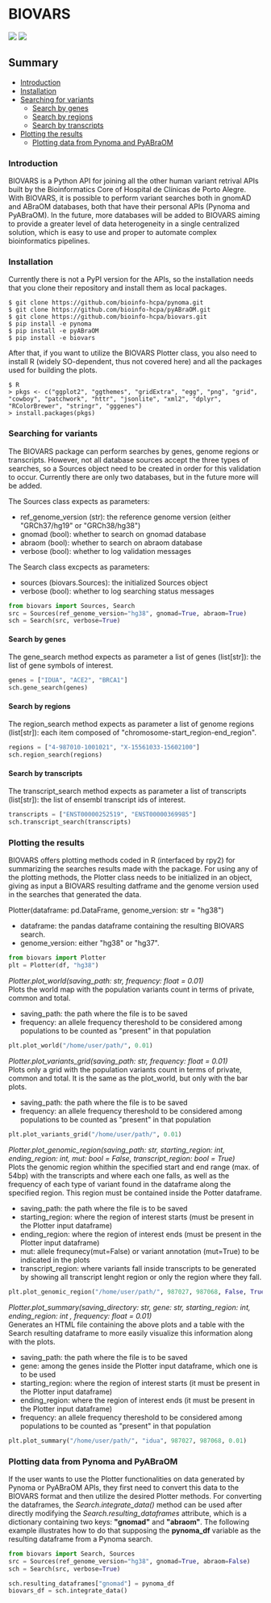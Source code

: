 # BIOVARS
![](https://img.shields.io/badge/python-v3.x-blue)
![](https://img.shields.io/badge/R-v4.x-red)

## Summary

- [Introduction](#introduction)
- [Installation](#installation)
- [Searching for variants](#searching-for-variants)
    - [Search by genes](#search-by-genes)
    - [Search by regions](#search-by-regions)
    - [Search by transcripts](#search-by-transcripts)
- [Plotting the results](#plotting-the-results)
    - [Plotting data from Pynoma and PyABraOM](#plotting-data-from-pynoma-and-pyabraom) 


### Introduction
BIOVARS is a Python API for joining all the other human variant retrival APIs built by the Bioinformatics Core of Hospital de Clínicas de Porto Alegre. With BIOVARS, it is possible to perform variant searches both in gnomAD and ABraOM databases, both that have their personal APIs (Pynoma and PyABraOM). In the future, more databases will be added to BIOVARS aiming to provide a greater level of data heterogeneity in a single centralized solution, which is easy to use and proper to automate complex bioinformatics pipelines.

### Installation

Currently there is not a PyPI version for the APIs, so the installation needs that you clone their repository and install them as local packages.

    $ git clone https://github.com/bioinfo-hcpa/pynoma.git
    $ git clone https://github.com/bioinfo-hcpa/pyABraOM.git
    $ git clone https://github.com/bioinfo-hcpa/biovars.git
    $ pip install -e pynoma
    $ pip install -e pyABraOM
    $ pip install -e biovars
    
After that, if you want to utilize the BIOVARS Plotter class, you also need to install R (widely SO-dependent, thus not covered here) and all the packages used for building the plots.

    $ R
    > pkgs <- c("ggplot2", "ggthemes", "gridExtra", "egg", "png", "grid", "cowboy", "patchwork", "httr", "jsonlite", "xml2", "dplyr", "RColorBrewer", "stringr", "gggenes")
    > install.packages(pkgs)

### Searching for variants

The BIOVARS package can perform searches by genes, genome regions or transcripts. However, not all database sources accept the three types of searches, so a Sources object need to be created in order for this validation to occur.
Currently there are only two databases, but in the future more will be added.

The Sources class expects as parameters:
* ref_genome_version (str): the reference genome version (either "GRCh37/hg19" or "GRCh38/hg38")
* gnomad (bool): whether to search on gnomad database
* abraom (bool): whether to search on abraom database
* verbose (bool): whether to log validation messages

The Search class excpects as parameters:
* sources (biovars.Sources): the initialized Sources object
* verbose (bool): whether to log searching status messages
```python
from biovars import Sources, Search
src = Sources(ref_genome_version="hg38", gnomad=True, abraom=True)
sch = Search(src, verbose=True)
```

#### Search by genes
The gene_search method expects as parameter a list of genes (list[str]): the list of gene symbols of interest.
```python
genes = ["IDUA", "ACE2", "BRCA1"]
sch.gene_search(genes)
```

#### Search by regions
The region_search method expects as parameter a list of genome regions (list[str]): each item composed of "chromosome-start_region-end_region".
```python
regions = ["4-987010-1001021", "X-15561033-15602100"]
sch.region_search(regions)
```

#### Search by transcripts
The transcript_search method expects as parameter a list of transcripts (list[str]): the list of ensembl transcript ids of interest.
```python
transcripts = ["ENST00000252519", "ENST00000369985"]
sch.transcript_search(transcripts)
```

### Plotting the results

BIOVARS offers plotting methods coded in R (interfaced by rpy2) for summarizing the searches results made with the package.
For using any of the plotting methods, the Plotter class needs to be initialized in an object, giving as input a BIOVARS resulting datframe and the genome version used in the searches that generated the data.

Plotter(dataframe: pd.DataFrame, genome_version: str = "hg38")
* dataframe: the pandas dataframe containing the resulting BIOVARS search.
* genome_version: either "hg38" or "hg37".
```python
from biovars import Plotter
plt = Plotter(df, "hg38")
```

_Plotter.plot_world(saving_path: str, frequency: float = 0.01)_ <br>
Plots the world map with the population variants count in terms of private, common and total.
* saving_path: the path where the file is to be saved
* frequency: an allele frequency thereshold to be considered among populations to be counted as "present" in that population
```python
plt.plot_world("/home/user/path/", 0.01)
```

_Plotter.plot_variants_grid(saving_path: str, frequency: float = 0.01)_ <br>
Plots only a grid with the population variants count in terms of private, common and total. It is the same as the plot_world, but only with the bar plots.
* saving_path: the path where the file is to be saved
* frequency: an allele frequency thereshold to be considered among populations to be counted as "present" in that population
```python
plt.plot_variants_grid("/home/user/path/", 0.01)
```

_Plotter.plot_genomic_region(saving_path: str, starting_region: int, ending_region: int, mut: bool = False, transcript_region: bool = True)_ <br>
Plots the genomic region whithin the specified start and end range (max. of 54bp) with the transcripts and where each one falls, as well as the frequency of each type of variant found in the dataframe along the specified region. This region must be contained inside the Potter dataframe.
* saving_path: the path where the file is to be saved
* starting_region: where the region of interest starts (must be present in the Plotter input dataframe)
* ending_region: where the region of interest ends (must be present in the Plotter input dataframe)
* mut: allele frequnecy(mut=False) or variant annotation (mut=True) to be indicated in the plots
* transcript_region: where variants fall inside transcripts to be generated by showing all transcript lenght region or only the region where they fall.
```python
plt.plot_genomic_region("/home/user/path/", 987027, 987068, False, True)
```

_Plotter.plot_summary(saving_directory: str, gene: str, starting_region: int, ending_region: int , frequency: float = 0.01)_ <br>
Generates an HTML file containing the above plots and a table with the Search resulting dataframe to more easily visualize this information along with the plots.
* saving_path: the path where the file is to be saved
* gene: among the genes inside the Plotter input dataframe, which one is to be used
* starting_region: where the region of interest starts (it must be present in the Plotter input dataframe)
* ending_region: where the region of interest ends (it must be present in the Plotter input dataframe)
* frequency: an allele frequency thereshold to be considered among populations to be counted as "present" in that population
```python
plt.plot_summary("/home/user/path/", "idua", 987027, 987068, 0.01)
```

### Plotting data from Pynoma and PyABraOM

If the user wants to use the Plotter functionalities on data generated by Pynoma or PyABraOM APIs, they first need to convert this data to the BIOVARS format and then utilize the desired Plotter methods.
For converting the dataframes, the _Search.integrate_data()_ method can be used after directly modifying the _Search.resulting_dataframes_ attribute, which is a dictionary containing two keys: **"gnomad"** and **"abraom"**.
The following example illustrates how to do that supposing the **pynoma_df** variable as the resulting dataframe from a Pynoma search.

```python
from biovars import Search, Sources
src = Sources(ref_genome_version="hg38", gnomad=True, abraom=False)
sch = Search(src, verbose=True)

sch.resulting_dataframes["gnomad"] = pynoma_df
biovars_df = sch.integrate_data()
```
